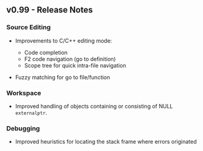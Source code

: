 
## v0.99 - Release Notes

### Source Editing

* Improvements to C/C++ editing mode:
    - Code completion
    - F2 code navigation (go to definition)
    - Scope tree for quick intra-file navigation
    
* Fuzzy matching for go to file/function

### Workspace

* Improved handling of objects containing or consisting of NULL `externalptr`.

### Debugging

* Improved heuristics for locating the stack frame where errors originated
